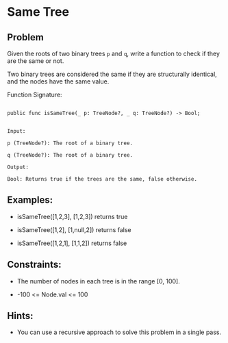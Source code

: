 # Same Tree
## Problem

Given the roots of two binary trees `p` and `q`, write a function to check if they are the same or not.

Two binary trees are considered the same if they are structurally identical, and the nodes have the same value.

Function Signature:

```motoko

public func isSameTree(_ p: TreeNode?, _ q: TreeNode?) -> Bool;

```

```plaintext

Input:

p (TreeNode?): The root of a binary tree.

q (TreeNode?): The root of a binary tree.

Output:

Bool: Returns true if the trees are the same, false otherwise.

```

## Examples:

- isSameTree([1,2,3], [1,2,3]) returns true

- isSameTree([1,2], [1,null,2]) returns false

- isSameTree([1,2,1], [1,1,2]) returns false

## Constraints:

- The number of nodes in each tree is in the range [0, 100].

- -100 <= Node.val <= 100

## Hints:

- You can use a recursive approach to solve this problem in a single pass.
```
